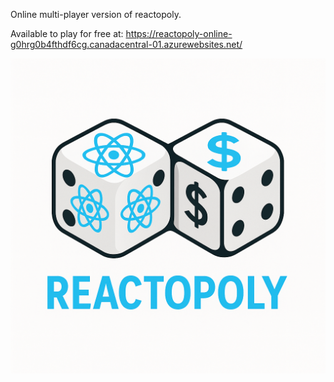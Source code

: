 Online multi-player version of reactopoly.

Available to play for free at:
https://reactopoly-online-g0hrg0b4fthdf6cg.canadacentral-01.azurewebsites.net/

![Reactopoly Logo](frontend/src/assets/center-logo.png)



